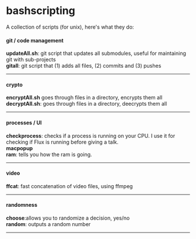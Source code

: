bashscripting
=============

A collection of scripts (for unix), here's what they do:

#### git / code management
**updateAll.sh**:	git script that updates all submodules, useful for maintaining git with sub-projects  
**gitall**: git script that (1) adds all files, (2) commits and (3) pushes  
* * *
#### crypto
**encryptAll.sh**	goes through files in a directory, encrypts them all  
**decryptAll.sh**: goes through files in a directory, deecrypts them all  
* * *

#### processes / UI
**checkprocess**: checks if a process is running on your CPU. I use it for checking if Flux is running before giving a talk.  
**macpopup**	  
**ram**: tells you how the ram is going.  
* * *

#### video
**ffcat**: fast concatenation of video files, using ffmpeg
* * *

#### randomness
**choose**:allows you to randomize a decision, yes/no  
**random**: outputs a random number  
* * *



